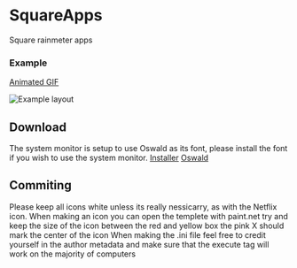 # SquareApps
Square rainmeter apps

### Example
[Animated GIF](https://gfycat.com/KaleidoscopicEllipticalBlackmamba)

![Example layout](https://i.imgur.com/22lx2mM.png)

## Download
The system monitor is setup to use Oswald as its font, please install the font if you wish to use the system monitor.
[Installer](https://github.com/Filip9696/SquareApps/releases/download/2.0/SquareApps_2.0.rmskin)
[Oswald](https://github.com/google/fonts/raw/master/ofl/oswald/Oswald-Regular.ttf)

## Commiting
Please keep all icons white unless its really nessicarry, as with the Netflix icon.
When making an icon you can open the templete with paint.net try and keep the size of the icon between the red and yellow box the pink X should mark the center of the icon
When making the .ini file feel free to credit yourself in the author metadata and make sure that the execute tag will work on the majority of computers
